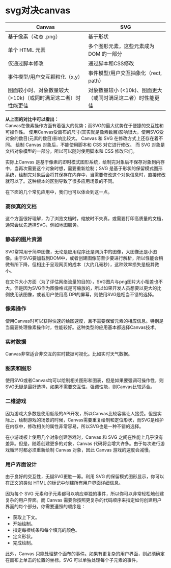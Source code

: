 # svg对决canvas

| Canvas                                                       | SVG                                                         |
| ------------------------------------------------------------ | ----------------------------------------------------------- |
| 基于像素（动态 .png）                                        | 基于形状                                                    |
| 单个 HTML 元素                                               | 多个图形元素，这些元素成为 DOM 的一部分                     |
| 仅通过脚本修改                                               | 通过脚本和CSS修改                                           |
| 事件模型/用户交互颗粒化（x,y）                               | 事件模型/用户交互抽象化（rect, path）                       |
| 图面较小时、对象数量较大 (>10k)（或同时满足这二者）时性能更佳 | 对象数量较小 (<10k)、图面更大（或同时满足这二者）时性能更佳 |

**从上面的对比中可以看出：**  
Canvas在像素操作方面有着强大的优势；而SVG的最大优势在于便捷的交互性和可操作性。
使用Canvas受画布的尺寸(其实就是像素数目)影响很大，使用SVG受对象的数目(元素的数目)影响比较大。
Canvas 和 SVG 在修改方式上还存在着不同。
绘制 Canvas 对象后，不能使用脚本和 CSS 对它进行修改。
而 SVG 对象是文档对象模型的一部分，所以可以随时使用脚本和 CSS 修改它们。

实际上Canvas 是基于像素的即时模式图形系统，绘制完对象后不保存对象到内存中，当再次需要这个对象时想，需要重新绘制；SVG 是基于形状的保留模式图形系统，绘制完对象后会将其保存在内存中，当需要修改这个对象信息时，直接修改就可以了。这种根本的区别导致了很多应用场景的不同。

在下面的几个常见应用中，我们也可以体会到这一点。

### 高保真的文档

这个方面很好理解，为了浏览文档时，缩放时不失真，或需要打印高质量的文档，通常会优先选择SVG，例如地图服务。

### 静态的图片资源

SVG常常用于简单图像，无论是应用程序还是网页中的图像，大图像还是小图像。由于SVG要加载到DOM中，或者创建图像前至少要进行解析，所以性能会稍微有所下降，但相比于呈现网页的成本（大约几毫秒），这种效率损失是极其微小。

在文件大小方面（为了评估网络流量的目的），SVG图片与png图片大小相差也不大。但是因为SVG作为图像格式是可缩放的，所以如果开发人员想要以更大的比例使用该图像，或者用户使用高 DPI的屏幕，则使用SVG是相当不错的选择。

### 像素操作

使用Canvas时可以获得快速的绘图速度，且不需要保留元素的相应信息。特别是当需要处理像素操作时，性能较好。这种类型的应用基本都选择Canvas技术。

### 实时数据

Canvas非常适合非交互的实时数据可视化。比如实时天气数据。

### 图表和图形

使用SVG或者Canvas均可以绘制相关图形和图表，但是如果要强调可操作性，则SVG无疑是最好选择，如果不需要交互性，强调性能，则Canvas比较适合。

### 二维游戏

因为游戏大多数是使用低级的API开发，所以Canvas比较容易让人接受。但是实际上，绘制游戏的场景的时候，Canvas需要重复绘制和定位形状，而SVG是维护在内存中，修改相关的属性非常容易，所以SVG也是一种不错的选择。

在小游戏板上使用几个对象创建游戏时，Canvas 和 SVG 之间在性能上几乎没有差异。但是，随着创建更多的对象，Canvas 代码将会增大许多。由于每次进行游戏循环时都必须重新绘制 Canvas 对象，因此 Canvas 游戏的速度会减慢。

### 用户界面设计

由于良好的交互性，无疑SVG更胜一筹。利用 SVG 的保留模式图形显示，你可以在正文的类似 HTML 的标记中创建所有用户界面详细信息。

因为每个 SVG 元素和子元素都可以响应单独的事件，所以你可以非常轻松地创建复杂的用户界面。而 Canvas 需要你按照更复杂的代码顺序来指定如何创建用户界面的每个部分。你需要遵照的顺序是： 

- 获取上下文。
- 开始绘制。
- 指定每根线条和每个填充的颜色。
- 定义形状。
- 完成绘制。

此外，Canvas 只能处理整个画布的事件。如果有更复杂的用户界面，则必须确定在画布上单击的位置的坐标。SVG 可以单独处理每个子元素的事件。